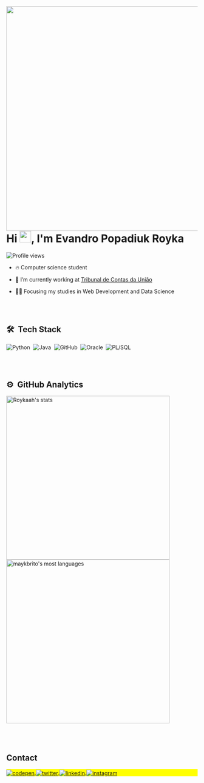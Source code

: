 <img align="right" height="590em" src="https://raw.githubusercontent.com/gist/Roykaah/61a1b529ad7cd2cda9d58fd7153f8eff/raw/c5059cec1959699f19d4de0172690dce20455b75/githubcard.svg"/>
<h1 align="left">Hi <img src="https://raw.githubusercontent.com/kaueMarques/kaueMarques/master/hi.gif" height="30px">, I'm Evandro Popadiuk Royka</h1>
<p align="left"> <img src="https://komarev.com/ghpvc/?username=Roykaah&color=yellow" alt="Profile views" /> </p>

- 🔥 Computer science student

- 🔭 I’m currently working at <a href="https://portal.tcu.gov.br/inicio/index.htm">Tribunal de Contas da União</a>

- 👨‍💻 Focusing my studies in Web Development and Data Science





<br><br>

## 🛠 &nbsp;Tech Stack

![Python](https://img.shields.io/badge/Python-FFD43B?style=for-the-badge&logo=python&logoColor=blue)&nbsp;
![Java](https://img.shields.io/badge/Java-ED8B00?style=for-the-badge&logo=java&logoColor=white)&nbsp;
![GitHub](https://img.shields.io/badge/GitHub-100000?style=for-the-badge&logo=github&logoColor=purple)&nbsp;
![Oracle](https://img.shields.io/badge/Oracle-F80000?style=for-the-badge&logo=Oracle&logoColor=white)&nbsp;
![PL/SQL](https://img.shields.io/badge/PLSQL-F80000?style=for-the-badge&logo=oracle&logoColor=black)&nbsp;


<br><br>

## ⚙️ &nbsp;GitHub Analytics
<p align="left">
<img width="430em" src="https://github-readme-stats.vercel.app/api?username=Roykaah&show_icons=true&theme=vision-friendly-dark" alt="Roykaah's stats"/>
<img width="430em" src="https://github-readme-stats.vercel.app/api/top-langs/?username=Roykaah&layout=compact&theme=vision-friendly-dark" alt="maykbrito's most languages"/>
</p>

<br><br>

## Contact

<p align="left" style="background:yellow">
<a href="https://codepen.io/Roykaah" target="_blank">
  <img align="center" src="https://img.shields.io/badge/-Roykaah-05122A?style=flat&logo=codepen" alt="codepen"/>
</a>
<a href="https://twitter.com" target="_blank">
  <img align="center" src="https://img.shields.io/badge/-Roykaah-05122A?style=flat&logo=twitter" alt="twitter"/>  
</a>
<a href="https://www.linkedin.com/in/jo%C3%A3o-victor-winderfeld-bussolotto-aaa914145/" target="_blank">
  <img align="center" src="https://img.shields.io/badge/-Roykaah-05122A?style=flat&logo=linkedin" alt="linkedin"/>
</a>
<a href="https://instagram.com/Roykaah" target="_blank">
 <img align="center" src="https://img.shields.io/badge/-Roykaah-05122A?style=flat&logo=instagram" alt="instagram"/>
</a>
</p>
